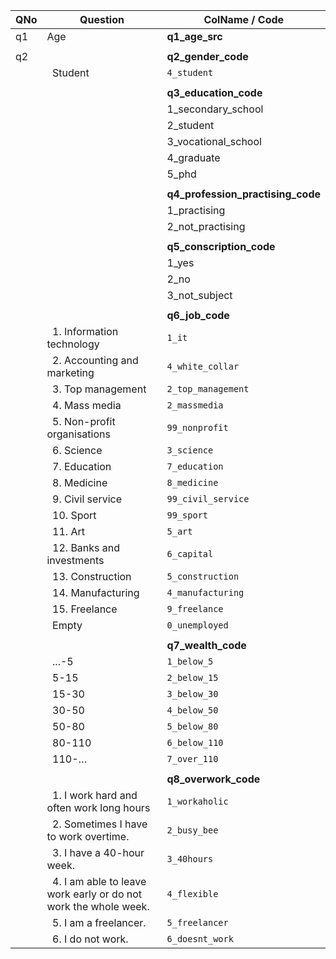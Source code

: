 | QNo  | Question | ColName / Code |
| ------------- | ------------- |------------- |
| q1 | Age | **q1_age_src** |
| | | |
| q2 |  | **q2_gender_code** |
| | &nbsp; Student | `4_student` |
| | | |
| | | **q3_education_code** |
| | | 1_secondary_school |
| | | 2_student |
| | | 3_vocational_school |
| | | 4_graduate |
| | | 5_phd |
| | | |
| | |**q4_profession_practising_code** |
| | | 1_practising |
| | | 2_not_practising |
| | | |
| | | **q5_conscription_code** |
| | | 1_yes |
| | | 2_no |
| | | 3_not_subject |
| | | |
| | | **q6_job_code** |
| | &nbsp; 1. Information technology | `1_it` |
| | &nbsp; 2. Accounting and marketing | `4_white_collar` |
| | &nbsp; 3. Top management | `2_top_management` |
| | &nbsp; 4. Mass media | `2_massmedia` |
| | &nbsp; 5. Non-profit organisations | `99_nonprofit` |
| | &nbsp; 6. Science | `3_science` |
| | &nbsp; 7. Education | `7_education` |
| | &nbsp; 8. Medicine | `8_medicine` |
| | &nbsp; 9. Civil service | `99_civil_service` |
| | &nbsp; 10. Sport | `99_sport` |
| | &nbsp; 11. Art | `5_art` |
| | &nbsp; 12. Banks and investments | `6_capital` |
| | &nbsp; 13. Construction | `5_construction` |
| | &nbsp; 14. Manufacturing | `4_manufacturing` |
| | &nbsp; 15. Freelance | `9_freelance` |
| | &nbsp; Empty | `0_unemployed` |
| | | |
| | | **q7_wealth_code** |
| | &nbsp; ...-5 | `1_below_5` |
| | &nbsp; 5-15 | `2_below_15` |
| | &nbsp; 15-30 | `3_below_30` |
| | &nbsp; 30-50 | `4_below_50` |
| | &nbsp; 50-80 | `5_below_80` |
| | &nbsp; 80-110 | `6_below_110` |
| | &nbsp; 110-… | `7_over_110` |
| | | |
| | | **q8_overwork_code** |
| | &nbsp; 1. I work hard and often work long hours | `1_workaholic` |
| | &nbsp; 2. Sometimes I have to work overtime. | `2_busy_bee` |
| | &nbsp; 3. I have a 40-hour week. | `3_40hours` |
| | &nbsp; 4. I am able to leave work early or do not work the whole week. | `4_flexible` |
| | &nbsp; 5. I am a freelancer. | `5_freelancer` |
| | &nbsp; 6. I do not work. | `6_doesnt_work` |

